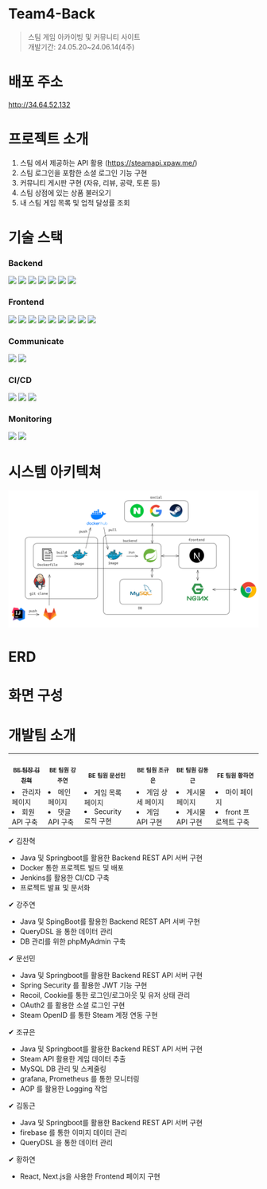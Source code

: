 # Team4-Back
> 스팀 게임 아카이빙 및 커뮤니티 사이트<br>
> 개발기간: 24.05.20~24.06.14(4주)

# 배포 주소
http://34.64.52.132

# 프로젝트 소개
1. 스팀 에서 제공하는 API 활용 (https://steamapi.xpaw.me/)
2. 스팀 로그인을 포함한 소셜 로그인 기능 구현
3. 커뮤니티 게시판 구현 (자유, 리뷰, 공략, 토론 등)
4. 스팀 상점에 있는 상품 불러오기
5. 내 스팀 게임 목록 및 업적 달성률 조회

# 기술 스택
### Backend
<img src="https://img.shields.io/badge/spring-%236DB33F.svg?style=for-the-badge&logo=spring&logoColor=white">  
<img src="https://img.shields.io/badge/springboot-6DB33F?style=for-the-badge&logo=springboot&logoColor=white"> 
<img src="https://img.shields.io/badge/springsecurity-6DB33F?style=for-the-badge&logo=springsecurity&logoColor=white"> 
<img src="https://img.shields.io/badge/swagger-85EA2D?style=for-the-badge&logo=swagger&logoColor=white"> 
<img src="https://img.shields.io/badge/JWT-black?style=for-the-badge&logo=JSON%20web%20tokens"> 
<img src="https://img.shields.io/badge/mysql-4479A1?style=for-the-badge&logo=mysql&logoColor=white"> 
<img src="https://img.shields.io/badge/phpmyadmin-6C78AF?style=for-the-badge&logo=phpmyadmin&logoColor=white">


### Frontend
<img src="https://img.shields.io/badge/react-61DAFB?style=for-the-badge&logo=react&logoColor=white">
<img src="https://img.shields.io/badge/nextdotjs-000000?style=for-the-badge&logo=nextdotjs&logoColor=white">
<img src="https://img.shields.io/badge/typescript-3178C6?style=for-the-badge&logo=typescript&logoColor=white">
<img src="https://img.shields.io/badge/nodedotjs-5FA04E?style=for-the-badge&logo=nodedotjs&logoColor=white">
<img src="https://img.shields.io/badge/npm-CB3837?style=for-the-badge&logo=npm&logoColor=white">
<img src="https://img.shields.io/badge/eslint-4B32C3?style=for-the-badge&logo=eslint&logoColor=white">
<img src="https://img.shields.io/badge/prettier-F7B93E?style=for-the-badge&logo=prettier&logoColor=white">
<img src="https://img.shields.io/badge/tailwindcss-06B6D4?style=for-the-badge&logo=tailwindcss&logoColor=white">
<img src="https://img.shields.io/badge/nextui-000000?style=for-the-badge&logo=nextui&logoColor=white">

### Communicate
<img src="https://img.shields.io/badge/notion-000000?style=for-the-badge&logo=notion&logoColor=white"> 
<img src="https://img.shields.io/badge/discord-5865F2?style=for-the-badge&logo=discord&logoColor=white"> 

### CI/CD
<img src="https://img.shields.io/badge/gitlab-%23181717.svg?style=for-the-badge&logo=gitlab&logoColor=white">
<img src="https://img.shields.io/badge/jenkins-D24939.svg?style=for-the-badge&logo=jenkins&logoColor=white">
<img src="https://img.shields.io/badge/docker-%230db7ed.svg?style=for-the-badge&logo=docker&logoColor=white">

### Monitoring
<img src="https://img.shields.io/badge/grafana-F46800.svg?style=for-the-badge&logo=grafana&logoColor=white">
<img src="https://img.shields.io/badge/prometheus-E6522C.svg?style=for-the-badge&logo=prometheus&logoColor=white">

# 시스템 아키텍쳐
<img src="architecture.png">


# ERD

# 화면 구성

# 개발팀 소개
<table>
  <tr> 
    <td align="center"><a href="https://github.com/qpfriday"><img src="https://avatars.githubusercontent.com/u/156289356?s=400&u=80a63713a6e4abf063f32f2af0d5bb823daaefae&v=4" width="100px;" alt=""/><br /><sub><b>BE 팀장 김찬혁</b></sub></a><br /></td>
    <td align="center"><img src="https://secure.gravatar.com/avatar/577de660ddcf91387b28fe6148a2eaf2?s=80&d=identicon" width="100px;" alt=""/><br /><sub><b>BE 팀원 강주연</b></sub><br /></td>      
    <td align="center"><img src="https://secure.gravatar.com/avatar/f820ffb8b3c0facdea23c598b54257ef?s=80&d=identicon" width="100px;" alt=""/><br /><sub><b>BE 팀원 문선민</b></sub><br /></td>     
    <td align="center"><img src="https://secure.gravatar.com/avatar/f36ed20143746db91aeb1b90adfb43bd?s=80&d=identicon" width="100px;" alt=""/><br /><sub><b>BE 팀원 조규은</b></sub><br /></td>     
    <td align="center"><img src="https://secure.gravatar.com/avatar/90cbaf1bfc881fc606cc7078cc3ca8b9?s=80&d=identicon" width="100px;" alt=""/><br /><sub><b>BE 팀원 김동근</b></sub><br /></td>     
    <td align="center"><img src="https://secure.gravatar.com/avatar/edc6fff37436458d144933499b2e826c?s=80&d=identicon" width="100px;" alt=""/><br /><sub><b>FE 팀원 황하연</b></sub><br /></td>     
  </tr>
  <tr>  
    <td>
        <li>관리자 페이지</li>
        <li>회원 API 구축</li>
    </td>  
    <td>
        <li>메인 페이지</li>
        <li>댓글 API 구축</li>
    </td>
    <td>
        <li>게임 목록 페이지</li>
        <li>Security 로직 구현</li>
    </td>
    <td>
        <li>게임 상세 페이지</li>
        <li>게임 API 구현</li>
    </td>
    <td>
        <li>게시물 페이지</li>
        <li>게시물 API 구현</li>
    </td>
    <td>
        <li>마이 페이지</li>
        <li>front 프로젝트 구축</li>
    </td>
  </tr>
</table>

✔ 김찬혁
- Java 및 Springboot를 활용한 Backend REST API 서버 구현
- Docker 통한 프로젝트 빌드 및 배포
- Jenkins를 활용한 CI/CD 구축
- 프로젝트 발표 및 문서화

✔ 강주연
- Java 및 SpingBoot를 활용한 Backend REST API 서버 구현
- QueryDSL 을 통한 데이터 관리
- DB 관리를 위한 phpMyAdmin 구축

✔ 문선민
- Java 및 Springboot를 활용한 Backend REST API 서버 구현
- Spring Security 를 활용한 JWT 기능 구현
- Recoil, Cookie를 통한 로그인/로그아웃 및 유저 상태 관리
- OAuth2 를 활용한 소셜 로그인 구현
- Steam OpenID 를 통한 Steam 계정 연동 구현

✔ 조규은
- Java 및 Springboot를 활용한 Backend REST API 서버 구현
- Steam API 활용한 게임 데이터 추출
- MySQL DB 관리 및 스케줄링
- grafana, Prometheus 를 통한 모니터링
- AOP 를 활용한 Logging 작업

✔ 김동근
- Java 및 Springboot를 활용한 Backend REST API 서버 구현
- firebase 를 통한 이미지 데이터 관리
- QueryDSL 을 통한 데이터 관리

✔ 황하연
- React, Next.js을 사용한 Frontend 페이지 구현
